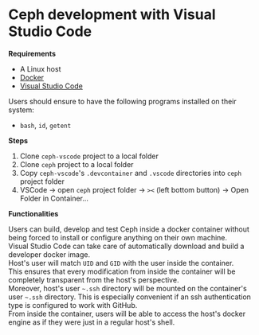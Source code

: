 # Ceph development with Visual Studio Code

**Requirements**

- A Linux host
- [Docker](https://docs.docker.com/)
- [Visual Studio Code](https://code.visualstudio.com/)

Users should ensure to have the following programs installed on their system:  

- `bash`, `id`, `getent`

**Steps**

1. Clone `ceph-vscode` project to a local folder
2. Clone `ceph` project to a local folder
3. Copy `ceph-vscode`'s `.devcontainer` and `.vscode` directories into `ceph` project folder
4. VSCode -> open `ceph` project folder -> `><` (left bottom button) -> Open Folder in Container...

**Functionalities**

Users can build, develop and test Ceph inside a docker container without being forced to install or configure anything on their own machine.  
Visual Studio Code can take care of automatically download and build a developer docker image.  
Host's user will match `UID` and `GID` with the user inside the container.  
This ensures that every modification from inside the container will be completely transparent from the host's perspective.  
Moreover, host's user `~.ssh` directory will be mounted on the container's user `~.ssh` directory. This is especially convenient if an ssh authentication type is configured to work with GitHub.  
From inside the container, users will be able to access the host's docker engine as if they were just in a regular host's shell.  